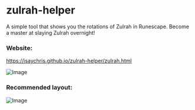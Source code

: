 # zulrah-helper
A simple tool that shows you the rotations of Zulrah in Runescape. Become a master at slaying Zulrah overnight! 

### Website: 
https://isaychris.github.io/zulrah-helper/zulrah.html


![Image](https://i.imgur.com/53jYegd.gif)


### Recommended layout:
![Image](https://i.imgur.com/PVaTutV.png)
